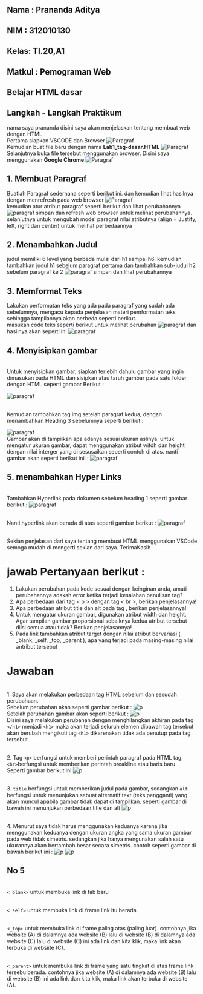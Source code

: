 ## Nama : Prananda Aditya
## NIM  : 312010130
## Kelas: TI.20,A1
## Matkul : Pemograman Web
## Belajar HTML dasar
## Langkah - Langkah Praktikum
nama saya prananda disini saya akan menjelaskan tentang membuat web dengan HTML
<br>Pertama siapkan VSCODE dan Browser
![Paragraf](ss/IMG%20(1).png)
<br>Kemudian buat file baru dengan nama <b>Lab1_tag-dasar.HTML</b>
![Paragraf](ss/SS1.png)
<br>Selanjutnya buka file tersebut menggunakan browser. Disini saya menggunakan <b>Google Chrome</b>
![Paragraf](ss/SS2.png)

## 1. Membuat Paragraf
Buatlah Paragraf sederhana seperti berikut ini. dan kemudian lihat hasilnya dengan menrefresh pada web browser
![Paragraf](ss/SS3.png)
<br>kemudian atur atribut paragraf seperti berikut dan lihat perubahannya
![paragraf](ss/SS4.png)
simpan dan refresh web browser untuk melihat perubahannya. selanjutnya untuk mengubah model paragraf nilai atributnya (align = Justify, left, right dan center) untuk melihat perbedaannya

## 2. Menambahkan Judul
judul memiliki 6 level yang berbeda mulai dari h1 sampai h6. kemudian tambahkan judul h1 sebelum paragraf pertama dan tambahkan sub-judul h2 sebelum paragraf ke 2
![paragraf](ss/SS5.png)
simpan dan lihat perubahannya

## 3. Memformat Teks
Lakukan performatan teks yang ada pada paragraf yang sudah ada sebelumnya, mengacu kepada penjelasan materi pemformatan teks sehingga tampilannya akan berbeda seperti berikut.
<br>masukan code teks seperti berikut untuk melihat perubahan
![paragraf](ss/SS6.png)
dan hasilnya akan seperti ini
![paragraf](ss/SS7.png)

## 4. Menyisipkan gambar
<br>Untuk menyisipkan gambar, siapkan terlebih dahulu gambar yang ingin dimasukan pada HTML dan sisipkan atau taruh gambar pada satu folder dengan HTML seperti gambar Berikut :

![paragraf](ss/SS8.png)

<br>Kemudian tambahkan tag img setelah paragraf kedua, dengan menambahkan Heading 3 sebelumnya seperti berikut :

![paragraf](ss/SS9.png)
<br>Gambar akan di tampilkan apa adanya sesuai ukuran aslinya. untuk mengatur ukuran gambar, dapat menggunakan atribut witdh dan height dengan nilai interger yang di sesusaikan seperti contoh di atas. nanti gambar akan seperti berikut inii :
![paragraf](ss/SS10.png)

## 5. menambahkan Hyper Links

<br>Tambahkan Hyperlink pada dokumen sebelum heading 1 seperti gambar berikut :
![paragraf](ss/SS11.png)

<br>Nanti hyperlink akan berada di atas seperti gambar berikut :
![paragraf](ss/SS12.png)
 
<br>Sekian penjelasan dari saya tentang membuat HTML menggunakan VSCode semoga mudah di mengerti sekian dari saya. TerimaKasih


# jawab Pertanyaan berikut :
1. Lakukan perubahan pada kode sesuai dengan keinginan anda, amati perubahannya adakah 
error ketika terjadi kesalahan penulisan tag?
2. Apa perbedaan dari tag < p > dengan tag < br >, berikan penjelasannya!
3. Apa perbedaan atribut title dan alt pada tag <img>, berikan penjelasannya!
4. Untuk mengatur ukuran gambar, digunakan atribut width dan height. Agar tampilan gambar 
proporsional sebaiknya kedua atribut tersebut diisi semua atau tidak? Berikan penjelasannya!
5. Pada link tambahkan atribut target dengan nilai atribut bervariasi ( _blank, _self, _top, 
_parent ), apa yang terjadi pada masing-masing nilai antribut tersebut

# Jawaban
<br> 1. Saya akan melakukan perbedaan tag HTML sebelum dan sesudah perubahaan.
<br>Sebelum perubahan akan seperti gambar berikut :
![p](ss/SS13.png)
<br>Setelah perubahan gambar akan seperti berikut :
![p](ss/SS14.png)
<br>Disini saya melakukan perubahan dengan menghilangkan akhiran pada tag `</h1>` menjadi `<h1>` maka akan terjadi seluruh elemen dibawah tag tersebut akan berubah mengikuti tag `<h1>` dikarenakan tidak ada penutup pada tag tersebut

<br> 2. Tag `<p>` berfungsi untuk memberi perintah paragraf pada HTML tag. `<br>`berfungsi untuk memberikan perintah breakline atau baris baru
<br> Seperti gambar berikut ini
![p](ss/SS15.png)

<br> 3. `title` berfungsi untuk memberikan judul pada gambar, sedangkan `alt` berfungsi untuk menunjukan sebuat alternatif text (teks pengganti) yang akan muncul apabila gambar tidak dapat di tampilkan. seperti gambar di bawah ini menunjukan perbedaan title dan alt
![p](ss/SS16.png)

<br> 4. Menurut saya tidak harus menggunakan keduanya karena jika menggunakan keduanya dengan ukuran angka yang sama ukuran gambar pada web tidak simetris. sedangkan jika hanya mengunakan salah satu ukurannya akan bertambah besar secara simetris. contoh seperti gambar di bawah berikut ini :
![p](ss/SS17.png)
![p](ss/SS18.png)

## No 5
<br> `<_blank>` untuk membuka link di tab baru

<br> `<_self>` untuk membuka link di frame link itu berada

<br> `<_top>` untuk membuka link di frame paling atas (paling luar). contohnya jika website (A) di dalamnya ada website (B) lalu di website (B) di dalamnya ada website (C) lalu di website (C) ini ada link dan kita klik, maka link akan terbuka di websiite (C).

<br> `<_parent>` untuk membuka link di frame yang satu tingkat di atas frame link tersebu berada. contohnya jika website (A) di dalamnya ada website (B) lalu di website (B) ini ada link dan kita klik, maka link akan terbuka di website (A).